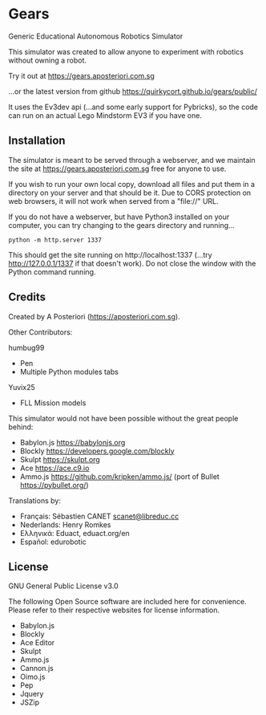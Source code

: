 Gears
===
Generic Educational Autonomous Robotics Simulator

This simulator was created to allow anyone to experiment with robotics without owning a robot.

Try it out at https://gears.aposteriori.com.sg

...or the latest version from github https://quirkycort.github.io/gears/public/

It uses the Ev3dev api (...and some early support for Pybricks), so the code can run on an actual Lego Mindstorm EV3 if you have one.

Installation
---

The simulator is meant to be served through a webserver, and we maintain the site at https://gears.aposteriori.com.sg free for anyone to use.

If you wish to run your own local copy, download all files and put them in a directory on your server and that should be it.
Due to CORS protection on web browsers, it will not work when served from a "file://" URL.

If you do not have a webserver, but have Python3 installed on your computer, you can try changing to the gears directory and running...

`python -m http.server 1337`

This should get the site running on http://localhost:1337 (...try http://127.0.0.1/1337 if that doesn't work).
Do not close the window with the Python command running.

Credits
---
Created by A Posteriori (https://aposteriori.com.sg).

Other Contributors:

humbug99
* Pen
* Multiple Python modules tabs

Yuvix25
* FLL Mission models

This simulator would not have been possible without the great people behind:

* Babylon.js https://babylonjs.org
* Blockly https://developers.google.com/blockly
* Skulpt https://skulpt.org
* Ace https://ace.c9.io
* Ammo.js https://github.com/kripken/ammo.js/ (port of Bullet https://pybullet.org/)

Translations by:

* Français: Sébastien CANET <scanet@libreduc.cc>
* Nederlands: Henry Romkes
* Ελληνικά: Eduact, eduact.org/en
* Español: edurobotic

License
---
GNU General Public License v3.0

The following Open Source software are included here for convenience.
Please refer to their respective websites for license information.

* Babylon.js
* Blockly
* Ace Editor
* Skulpt
* Ammo.js
* Cannon.js
* Oimo.js
* Pep
* Jquery
* JSZip
